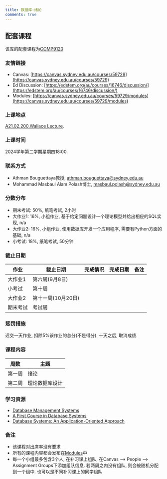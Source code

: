 ```yaml
---
title: 数据库:绪论
comments: true
---
```


## 配套课程

该库的配套课程为[COMP9120](https://www.sydney.edu.au/units/COMP9120)

### 友情链接

- Canvas: [https://canvas.sydney.edu.au/courses/59729](https://canvas.sydney.edu.au/courses/59729)
- Ed Discussion: [https://edstem.org/au/courses/16746/discussion/](https://edstem.org/au/courses/16746/discussion/)
- Modules: [https://canvas.sydney.edu.au/courses/59729/modules](https://canvas.sydney.edu.au/courses/59729/modules)

### 上课地点

[A21.02.200.Wallace Lecture](https://maps.sydney.edu.au/?room=A21.02.200).

### 上课时间

2024学年第二学期星期四18:00.

### 联系方式

- Athman Bouguettaya教授, athman.bouguettaya@sydney.edu.au
- Mohammad Masbaul Alam Polash博士, masbaul.polash@sydney.edu.au

### 分数分布

- 期末考试: 50%, 纸笔考试, 2小时
- 大作业1: 16%, 小组作业, 基于给定问题设计一个理论模型并给出相应的SQL实现, n/a
- 大作业2: 16%, 小组作业, 使用数据库开发一个应用程序, 需要有Python方面的基础, n/a
- 小考试: 18%, 纸笔考试, 50分钟

### 截止日期

|作业|截止日期|完成情况|完成日期|备注|
|-|-|-|-|-|
|大作业1|第六周(9月8日)||||
|小考试|第十周||||
|大作业2|第十一周(10月20日)||||
|期末考试|考试周||||

### 惩罚措施

迟交一天作业, 扣除5%该作业的总分(不是得分). 十天之后, 取消成绩.

### 课程内容

|周数|主题|
|-|-|
|第一周|绪论|
|第二周|理论数据库设计|

### 学习资源

- [Database Management Systems](https://drive.google.com/file/d/1PzsSu6P5BwX91bJHu-9pCh6vikslcuQr/view?usp=sharing)
- [A First Course in Database Systems](https://drive.google.com/file/d/1EwY5MhTM2Q9PtkOMcraBgI5Zt-ps6SYW/view?usp=sharing)
- [Database Systems: An Application-Oriented Approach](https://archive.org/details/databasesystemsa0002kife)

### 备注

- 该课程对出席率没有要求
- 所有的课程内容都会发布在[Modules](https://canvas.sydney.edu.au/courses/59729/modules)中
- 每一个小组最多包含3个人, 在补习课上组队, 在Canvas --> People --> Assignment Groups下添加组队信息. 若两周之内没有组队, 则会被随机分配到一个组中. 也可以是不同补习课上的同学组队